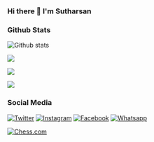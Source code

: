 ### Hi there 👋 I'm Sutharsan

<!--
**s-sutharsan-20/s-sutharsan-20** is a ✨ _special_ ✨ repository because its `README.md` (this file) appears on your GitHub profile.

Here are some ideas to get you started:
###

- 🔭 I’m a Student
- 🌱 I’m currently learning python,SQL,..
- 💬 learning on sololearn-https://www.sololearn.com/profile/20162416
- 📫 Reach me on twitter:https://twitter.com/s_sutharsan_20
- 😄 Pronouns: """WORK HARD UNTIL YOUR BANK BALANCE LOOKS LIKE A PHONE NUMBER"""
- ⚡ Chess player 
play with me on chess.com id-https://www.chess.com/member/s_sutharsan_20
###
-->

### Github Stats
![Github stats](https://github-readme-stats.vercel.app/api?username=s-sutharsan-20&theme=highcontrast&show_icons=true&count_private=true)


![](https://github-readme-streak-stats.herokuapp.com/?user=s-sutharsan-20&theme=radical&hide_border=false)<br/>

![](https://github-readme-stats.vercel.app/api/top-langs/?username=s-sutharsan-20&theme=radical&hide_border=false&include_all_commits=false&count_private=false&layout=compact)

[![](https://visitcount.itsvg.in/api?id=BetaSpider&icon=0&color=2)](https://visitcount.itsvg.in)



### Social Media
[![Twitter](https://img.shields.io/badge/Twitter-%231DA1F2.svg?logo=Twitter&logoColor=white)](https://twitter.com/s_sutharsan_20) 
[![Instagram](https://img.shields.io/twitter/url?label=instagram&logo=instagram&style=social&url=https%3A%2F%2Fwww.instagram.com%2Fs.sutharsan.20%2F)](https://instagram.com/s.sutharsan.20?r=nametag)
[![Facebook](https://img.shields.io/twitter/url?color=blue&label=facebook&logo=facebook&logoColor=blue&style=social&url=https%3A%2F%2Fwww.facebook.com%2Fs.sutharsan.20)](https://www.facebook.com/s.sutharsan.20)
[![Whatsapp](https://img.shields.io/twitter/url?color=blue&label=Whatsapp&logo=whatsapp&style=social&url=https%3A%2F%2Fwa.me%2Fqr%2F7QVWELZNDZBBE1)](https://wa.me/qr/7QVWELZNDZBBE1)


[![Chess.com](https://img.shields.io/twitter/url?color=green&label=chess.com&logo=c&logoColor=green&style=social&url=https%3A%2F%2Fwww.chess.com%2Fmember%2Fs_sutharsan_20)](https://www.chess.com/member/s_sutharsan_20)
